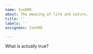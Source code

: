 ```yaml
---
name: Ivo988
about: The meaning of life and nature.
title: ''
labels: ''
assignees: Ivo988

---
```


What is actually true?
